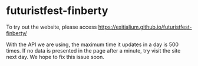 # futuristfest-finberty

To try out the website, please access https://exitialium.github.io/futuristfest-finberty/

With the API we are using, the maximum time it updates in a day is 500 times. If no data is presented in the page after a minute, try visit the site next day.
We hope to fix this issue soon.

